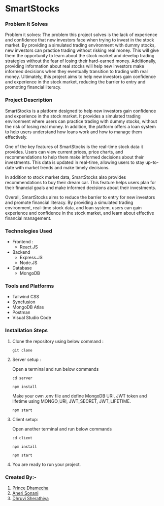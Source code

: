 # SmartStocks

### Problem It Solves
Problem it solves: The problem this project solves is the lack of experience and confidence that new investors face when trying to invest in the stock market. By providing a simulated trading environment with dummy stocks, new investors can practice trading without risking real money. This will give them the opportunity to learn about the stock market and develop trading strategies without the fear of losing their hard-earned money. Additionally, providing information about real stocks will help new investors make informed decisions when they eventually transition to trading with real money. Ultimately, this project aims to help new investors gain confidence and experience in the stock market, reducing the barrier to entry and promoting financial literacy.


### Project Description
SmartStocks is a platform designed to help new investors gain confidence and experience in the stock market. It provides a simulated trading environment where users can practice trading with dummy stocks, without the risk of losing real money. In addition, the platform offers a loan system to help users understand how loans work and how to manage them effectively.

One of the key features of SmartStocks is the real-time stock data it provides. Users can view current prices, price charts, and recommendations to help them make informed decisions about their investments. This data is updated in real-time, allowing users to stay up-to-date with market trends and make timely decisions.

In addition to stock market data, SmartStocks also provides recommendations to buy their dream car. This feature helps users plan for their financial goals and make informed decisions about their investments.

Overall, SmartStocks aims to reduce the barrier to entry for new investors and promote financial literacy. By providing a simulated trading environment, real-time stock data, and loan system, users can gain experience and confidence in the stock market, and learn about effective financial management.

### Technologies Used
- Frontend :
  - React.JS
- Backend
  - Express.JS
  - Node.JS
- Database
  - MongoDB

### Tools and Platforms
- Tailwind CSS
- Syncfusion
- MongoDB Atlas
- Postman
- Visual Studio Code

### Installation Steps
1. Clone the repository using below command :
 
   `git clone `
2. Server setup :
   
   Open a terminal and run below commands 

   `cd server`
   
   `npm install`
   
   Make your own .env file and define MongoDB URI, JWT token and lifetime using MONGO_URI, JWT_SECRET, JWT_LIFETIME. 
   
   `npm start`
3. Client setup: 

    Open another terminal and run below commands 
    
    `cd client`
    
    `npm install`
    
    `npm start`
    
4. You are ready to run your project.

### Created By:-
1) [Prince Dhamecha](https://github.com/PRINCE-DHAMECHA)
2) [Aneri Sonani](https://github.com/AneriSonani09)
3) [Dhruvi Sherathiya](https://github.com/DhruviSherathiya)




